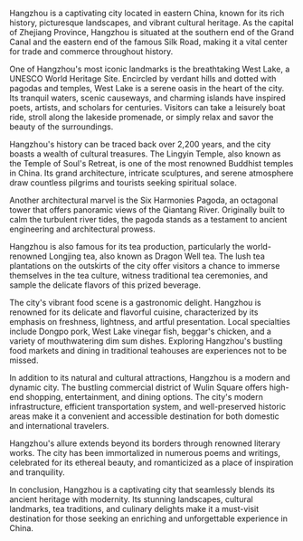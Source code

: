 Hangzhou is a captivating city located in eastern China, known for its rich history, picturesque landscapes, and vibrant cultural heritage. As the capital of Zhejiang Province, Hangzhou is situated at the southern end of the Grand Canal and the eastern end of the famous Silk Road, making it a vital center for trade and commerce throughout history.

One of Hangzhou's most iconic landmarks is the breathtaking West Lake, a UNESCO World Heritage Site. Encircled by verdant hills and dotted with pagodas and temples, West Lake is a serene oasis in the heart of the city. Its tranquil waters, scenic causeways, and charming islands have inspired poets, artists, and scholars for centuries. Visitors can take a leisurely boat ride, stroll along the lakeside promenade, or simply relax and savor the beauty of the surroundings.

Hangzhou's history can be traced back over 2,200 years, and the city boasts a wealth of cultural treasures. The Lingyin Temple, also known as the Temple of Soul's Retreat, is one of the most renowned Buddhist temples in China. Its grand architecture, intricate sculptures, and serene atmosphere draw countless pilgrims and tourists seeking spiritual solace.

Another architectural marvel is the Six Harmonies Pagoda, an octagonal tower that offers panoramic views of the Qiantang River. Originally built to calm the turbulent river tides, the pagoda stands as a testament to ancient engineering and architectural prowess.

Hangzhou is also famous for its tea production, particularly the world-renowned Longjing tea, also known as Dragon Well tea. The lush tea plantations on the outskirts of the city offer visitors a chance to immerse themselves in the tea culture, witness traditional tea ceremonies, and sample the delicate flavors of this prized beverage.

The city's vibrant food scene is a gastronomic delight. Hangzhou is renowned for its delicate and flavorful cuisine, characterized by its emphasis on freshness, lightness, and artful presentation. Local specialties include Dongpo pork, West Lake vinegar fish, beggar's chicken, and a variety of mouthwatering dim sum dishes. Exploring Hangzhou's bustling food markets and dining in traditional teahouses are experiences not to be missed.

In addition to its natural and cultural attractions, Hangzhou is a modern and dynamic city. The bustling commercial district of Wulin Square offers high-end shopping, entertainment, and dining options. The city's modern infrastructure, efficient transportation system, and well-preserved historic areas make it a convenient and accessible destination for both domestic and international travelers.

Hangzhou's allure extends beyond its borders through renowned literary works. The city has been immortalized in numerous poems and writings, celebrated for its ethereal beauty, and romanticized as a place of inspiration and tranquility.

In conclusion, Hangzhou is a captivating city that seamlessly blends its ancient heritage with modernity. Its stunning landscapes, cultural landmarks, tea traditions, and culinary delights make it a must-visit destination for those seeking an enriching and unforgettable experience in China.